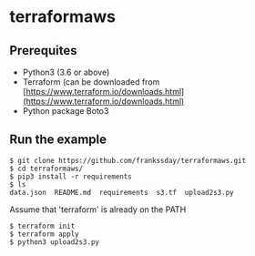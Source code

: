 # terraformaws

## Prerequites
- Python3 (3.6 or above)
- Terraform  (can be downloaded from [https://www.terraform.io/downloads.html](https://www.terraform.io/downloads.html)
- Python package Boto3


## Run the example
```
$ git clone https://github.com/frankssday/terraformaws.git
$ cd terraformaws/
$ pip3 install -r requirements
$ ls
data.json  README.md  requirements  s3.tf  upload2s3.py
```

Assume that 'terraform' is already on the PATH
```
$ terraform init
$ terraform apply
$ python3 upload2s3.py
```

